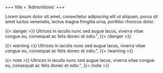 +++
title = 'Admonitions'
+++

Lorem ipsum dolor sit amet, consectetur adipiscing elit ut aliquam, purus sit amet luctus venenatis, lectus magna fringilla urna, porttitor rhoncus dolor.

{{< danger >}}
Ultrices in iaculis nunc sed augue lacus, viverra vitae congue eu, consequat ac felis donec et odio.",
{{< /danger >}}

{{< warning >}}
Ultrices in iaculis nunc sed augue lacus, viverra vitae congue eu, consequat ac felis donec et odio.",
{{< /warning >}}

{{< note >}}
Ultrices in iaculis nunc sed augue lacus, viverra vitae congue eu, consequat ac felis donec et odio.",
{{< /note >}}
